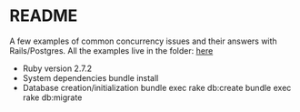# README

A few examples of common concurrency issues and their answers with Rails/Postgres.
All the examples live in the folder: [here](app/models/examples)


* Ruby version
2.7.2
* System dependencies
bundle install
* Database creation/initialization
bundle exec rake db:create
bundle exec rake db:migrate
